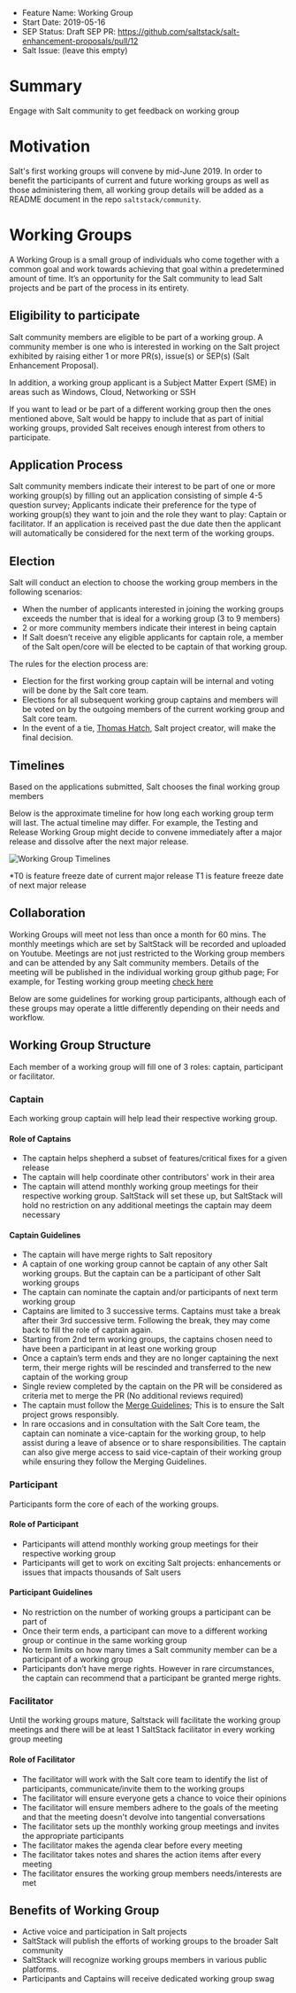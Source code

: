 - Feature Name: Working Group
- Start Date: 2019-05-16
- SEP Status: Draft
SEP PR: https://github.com/saltstack/salt-enhancement-proposals/pull/12
- Salt Issue: (leave this empty)

# Summary
[summary]: #summary

Engage with Salt community to get feedback on working group 

# Motivation
[motivation]: #motivation

Salt's first working groups will convene by mid-June 2019. In order to benefit the participants of current and future working groups as well as those administering them, all working group details will be added as a README document in the repo `saltstack/community`. 

# Working Groups 

A Working Group is a small group of individuals who come together with a common goal and work towards achieving that goal within a predetermined amount of time. It’s an opportunity for the Salt community to lead Salt projects and be part of the process in its entirety. 

## Eligibility to participate 

Salt community members are eligible to be part of a working group. A community member is one who is interested in working on the Salt project exhibited by raising either 1 or more PR(s), issue(s) or SEP(s) (Salt Enhancement Proposal).

In addition, a working group applicant is a Subject Matter Expert (SME) in areas such as Windows, Cloud, Networking or SSH 

If you want to lead or be part of a different working group then the ones mentioned above, Salt would be happy to include that as part of initial working groups, provided Salt receives enough interest from others to participate. 

## Application Process

Salt community members indicate their interest to be part of one or more working group(s) by filling out an application consisting of simple 4-5 question survey; Applicants indicate their preference for the type of working group(s) they want to join and the role they want to play: Captain or facilitator. If an application is received past the due date then the applicant will automatically be considered for the next term of the working groups. 

## Election 

Salt will conduct an election to choose the working group members in the following scenarios: 
- When the number of applicants interested in joining the working groups exceeds the number that is ideal for a working group (3 to 9 members) 
- 2 or more community members indicate their interest in being captain
- If Salt doesn’t receive any eligible applicants for captain role, a member of the Salt open/core will be elected to be captain of that working group. 

The rules for the election process are:  
- Election for the first working group captain will be internal and voting will be done by the Salt core team. 
- Elections for all subsequent working group captains and members will be voted on by the outgoing members of the current working group and Salt core team. 
- In the event of a tie, [Thomas Hatch](https://github.com/thatch45), Salt project creator, will make the final decision. 

## Timelines 

Based on the applications submitted, Salt chooses the final working group members 

Below is the approximate timeline for how long each working group term will last. The actual timeline may differ. For example, the Testing and Release Working Group might decide to convene immediately after a major release and dissolve after the next major release. 

![Working Group Timelines](./diagrams/Working-group-timelines.svg)



*T0 is feature freeze date of current major release
 T1 is feature freeze date of next major release


## Collaboration 
Working Groups will meet not less than once a month for 60 mins. The monthly meetings which are set by SaltStack will be recorded and uploaded on Youtube. Meetings are not just restricted to the Working group members and can be attended by any Salt community members. Details of the meeting will be published in the individual working group github page; For example, for Testing working group meeting [check here](https://github.com/saltstack/community/tree/master/working_groups/wg-Testing)  

Below are some guidelines for working group participants, although each of these groups may operate a little differently depending on their needs and workflow.

## Working Group Structure  

Each member of a working group will fill one of 3 roles: captain, participant or facilitator. 

### Captain

Each working group captain will help lead their respective working group. 

#### Role of Captains
- The captain helps shepherd a subset of features/critical fixes for a given release
- The captain will help coordinate other contributors' work in their area
- The captain will attend monthly working group meetings for their respective working group. SaltStack will set these up, but SaltStack will hold no restriction on any additional meetings the captain may deem necessary

#### Captain Guidelines

- The captain will have merge rights to Salt repository
- A captain of one working group cannot be captain of any other Salt working groups. But the captain can be a participant of other Salt working groups 
- The captain can nominate the captain and/or participants of next term working group
- Captains are limited to 3 successive terms. Captains must take a break after their 3rd successive term. Following the break, they may come back to fill the role of captain again.
- Starting from 2nd term working groups, the captains chosen need to have been a participant in at least one working group 
- Once a captain’s term ends and they are no longer captaining the next term, their merge rights will be rescinded and transferred to the new captain of the working group 
- Single review completed by the captain on the PR will be considered as criteria met to merge the PR (No additional reviews required)
- The captain must follow the [Merge Guidelines](https://github.com/saltstack/salt-enhancement-proposals/); This is to ensure the Salt project grows responsibly. 
- In rare occasions and in consultation with the Salt Core team, the captain can nominate a vice-captain for the working group, to help assist during a leave of absence or to share responsibilities. The captain can also give merge access to said vice-captain of their working group while ensuring they follow the Merging Guidelines.

 
### Participant

Participants form the core of each of the working groups. 

#### Role of Participant 
- Participants will attend monthly working group meetings for their respective working group 
- Participants will get to work on exciting Salt projects: enhancements or issues that impacts thousands of Salt users

#### Participant Guidelines 
- No restriction on the number of working groups a participant can be part of 
- Once their term ends, a participant can move to a different working group or continue in the same working group 
- No term limits on how many times a Salt community member can be a participant of a working group 
- Participants don’t have merge rights. However in rare circumstances, the captain can recommend that a participant be granted merge rights.


### Facilitator 

Until the working groups mature, Saltstack will facilitate the working group meetings and there will be at least 1 SaltStack facilitator in every working group meeting

#### Role of Facilitator 
- The facilitator will work with the Salt core team to identify the list of participants, communicate/invite them to the working groups 
- The facilitator will ensure everyone gets a chance to voice their opinions
- The facilitator will ensure members adhere to the goals of the meeting and that the meeting doesn't devolve into tangential conversations 
- The facilitator sets up the monthly working group meetings and invites the appropriate participants
- The facilitator makes the agenda clear before every meeting
- The facilitator takes notes and shares the action items after every meeting 
- The facilitator ensures the working group members needs/interests are met 


## Benefits of Working Group 

- Active voice and participation in Salt projects 
- SaltStack will publish the efforts of working groups to the broader Salt community 
- SaltStack will recognize working groups members in various public platforms. 
- Participants and Captains will receive dedicated working group swag

